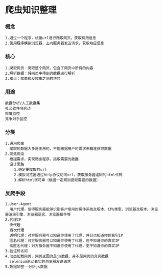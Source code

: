 # 爬虫知识整理
  ### 概念
    1.通过一个程序，根据url进行爬取网页，获取有用信息
    2.使用程序模拟浏览器，去向服务器发送请求，获取响应信息
  ### 核心
    1.爬取网页：爬取整个网页，包含了网页中所有的内容
    2.解析数据：将网页中得到的数据进行解析
    3.难点：爬虫和反爬虫之间的博弈
  ### 用途
    数据分析/人工数据集
    社交软件冷启动
    舆情监控
    竞争对手监控
  ### 分类
    1.通用爬虫
      爬取的数据大多是无用的，不能根据用户的需求来精准获取数据
    2.聚焦爬虫
      根据需求，实现爬虫程序，抓取需要的数据
      设计思路
        1.确定要爬取的url
        2.模拟浏览器通过http协议访问url，获取服务器返回的html代码
        3.解析html字符串（根据一定规则提取需要的数据）
  ### 反爬手段
    1.User-Agent 
      用户代理，使得服务器能够识别客户使用的操作系统及版本、CPU类型、浏览器及版本、浏览器渲染引擎、浏览器语言、浏览器插件等
    2.代理IP
      快代理
      西次代理
      透明代理：对方服务器可以知道你使用了代理，并且也知道你的真实IP
      匿名代理：对方服务器可以知道你使用了代理，但不知道你的真实IP
      高匿名代理：对方服务器不知道你使用了代理，更不知道你的真实IP
    3.验证码访问
    4.动态加载网页，网页返回的是js数据，并不是网页的真实数据
      selenium驱动真实的浏览器发送请求
    5.数据加密——分析js数据

